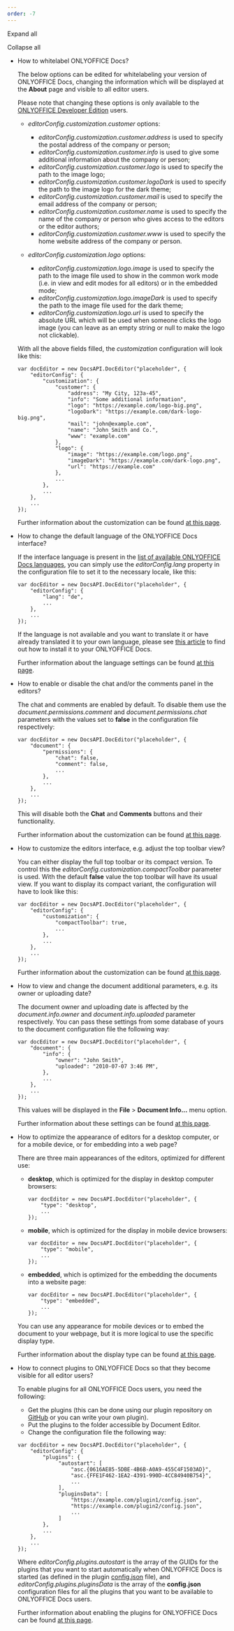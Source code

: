 ```yaml
---
order: -7
---
```


Expand all

Collapse all

* How to whitelabel ONLYOFFICE Docs?

  The below options can be edited for whitelabeling your version of ONLYOFFICE Docs, changing the information which will be displayed at the **About** page and visible to all editor users.

  Please note that changing these options is only available to the [ONLYOFFICE Developer Edition](https://www.onlyoffice.com/developer-edition-prices.aspx) users.

  * *editorConfig.customization.customer* options:

    * *editorConfig.customization.customer.address* is used to specify the postal address of the company or person;
    * *editorConfig.customization.customer.info* is used to give some additional information about the company or person;
    * *editorConfig.customization.customer.logo* is used to specify the path to the image logo;
    * *editorConfig.customization.customer.logoDark* is used to specify the path to the image logo for the dark theme;
    * *editorConfig.customization.customer.mail* is used to specify the email address of the company or person;
    * *editorConfig.customization.customer.name* is used to specify the name of the company or person who gives access to the editors or the editor authors;
    * *editorConfig.customization.customer.www* is used to specify the home website address of the company or person.

  * *editorConfig.customization.logo* options:

    * *editorConfig.customization.logo.image* is used to specify the path to the image file used to show in the common work mode (i.e. in view and edit modes for all editors) or in the embedded mode;
    * *editorConfig.customization.logo.imageDark* is used to specify the path to the image file used for the dark theme;
    * *editorConfig.customization.logo.url* is used to specify the absolute URL which will be used when someone clicks the logo image (you can leave as an empty string or null to make the logo not clickable).

  With all the above fields filled, the *customization* configuration will look like this:

  ```
  var docEditor = new DocsAPI.DocEditor("placeholder", {
      "editorConfig": {
          "customization": {
              "customer": {
                  "address": "My City, 123a-45",
                  "info": "Some additional information",
                  "logo": "https://example.com/logo-big.png",
                  "logoDark": "https://example.com/dark-logo-big.png",
                  "mail": "john@example.com",
                  "name": "John Smith and Co.",
                  "www": "example.com"
              },
              "logo": {
                  "image": "https://example.com/logo.png",
                  "imageDark": "https://example.com/dark-logo.png",
                  "url": "https://example.com"
              },
              ...
          },
          ...
      },
      ...
  });
  ```

  Further information about the customization can be found [at this page](/editors/config/editor/customization).

- How to change the default language of the ONLYOFFICE Docs interface?

  If the interface language is present in the [list of available ONLYOFFICE Docs languages](https://helpcenter.onlyoffice.com/server/document/available-languages.aspx), you can simply use the *editorConfig.lang* property in the configuration file to set it to the necessary locale, like this:

  ```
  var docEditor = new DocsAPI.DocEditor("placeholder", {
      "editorConfig": {
          "lang": "de",
          ...
      },
      ...
  });
  ```

  If the language is not available and you want to translate it or have already translated it to your own language, please see [this article](https://helpcenter.onlyoffice.com/server/docker/document/add-interface-language.aspx) to find out how to install it to your ONLYOFFICE Docs.

  Further information about the language settings can be found [at this page](/editors/config/editor).

* How to enable or disable the chat and/or the comments panel in the editors?

  The chat and comments are enabled by default. To disable them use the *document.permissions.comment* and *document.permissions.chat* parameters with the values set to **false** in the configuration file respectively:

  ```
  var docEditor = new DocsAPI.DocEditor("placeholder", {
      "document": {
          "permissions": {
              "chat": false,
              "comment": false,
              ...
          },
          ...
      },
      ...
  });
  ```

  This will disable both the **Chat** and **Comments** buttons and their functionality.

  Further information about the customization can be found [at this page](/editors/config/editor/customization).

- How to customize the editors interface, e.g. adjust the top toolbar view?

  You can either display the full top toolbar or its compact version. To control this the *editorConfig.customization.compactToolbar* parameter is used. With the default **false** value the top toolbar will have its usual view. If you want to display its compact variant, the configuration will have to look like this:

  ```
  var docEditor = new DocsAPI.DocEditor("placeholder", {
      "editorConfig": {
          "customization": {
              "compactToolbar": true,
              ...
          },
          ...
      },
      ...
  });
  ```

  Further information about the customization can be found [at this page](/editors/config/editor/customization).

* How to view and change the document additional parameters, e.g. its owner or uploading date?

  The document owner and uploading date is affected by the *document.info.owner* and *document.info.uploaded* parameter respectively. You can pass these settings from some database of yours to the document configuration file the following way:

  ```
  var docEditor = new DocsAPI.DocEditor("placeholder", {
      "document": {
          "info": {
              "owner": "John Smith",
              "uploaded": "2010-07-07 3:46 PM",
          },
          ...
      },
      ...
  });
  ```

  This values will be displayed in the **File** > **Document Info...** menu option.

  Further information about these settings can be found [at this page](/editors/config/document/info).

- How to optimize the appearance of editors for a desktop computer, or for a mobile device, or for embedding into a web page?

  There are three main appearances of the editors, optimized for different use:

  * **desktop**, which is optimized for the display in desktop computer browsers:
    ```
    var docEditor = new DocsAPI.DocEditor("placeholder", {
        "type": "desktop",
        ...
    });
    ```
  * **mobile**, which is optimized for the display in mobile device browsers:
    ```
    var docEditor = new DocsAPI.DocEditor("placeholder", {
        "type": "mobile",
        ...
    });
    ```
  * **embedded**, which is optimized for the embedding the documents into a website page:
    ```
    var docEditor = new DocsAPI.DocEditor("placeholder", {
        "type": "embedded",
        ...
    });
    ```

  You can use any appearance for mobile devices or to embed the document to your webpage, but it is more logical to use the specific display type.

  Further information about the display type can be found [at this page](/editors/config#type).

* How to connect plugins to ONLYOFFICE Docs so that they become visible for all editor users?

  To enable plugins for all ONLYOFFICE Docs users, you need the following:

  * Get the plugins (this can be done using our plugin repository on [GitHub](https://github.com/ONLYOFFICE/sdkjs-plugins) or you can write your own plugin).
  * Put the plugins to the folder accessible by Document Editor.
  * Change the configuration file the following way:

  ```
  var docEditor = new DocsAPI.DocEditor("placeholder", {
      "editorConfig": {
          "plugins": {
               "autostart": [
                   "asc.{0616AE85-5DBE-4B6B-A0A9-455C4F1503AD}",
                   "asc.{FFE1F462-1EA2-4391-990D-4CC84940B754}",
                   ...
               ],
               "pluginsData": [
                   "https://example.com/plugin1/config.json",
                   "https://example.com/plugin2/config.json",
                   ...
               ]
          },
          ...
      },
      ...
  });
  ```

  Where *editorConfig.plugins.autostart* is the array of the GUIDs for the plugins that you want to start automatically when ONLYOFFICE Docs is started (as defined in the plugin [config.json](/plugin/config#guid) file), and *editorConfig.plugins.pluginsData* is the array of the **config.json** configuration files for all the plugins that you want to be available to ONLYOFFICE Docs users.

  Further information about enabling the plugins for ONLYOFFICE Docs can be found [at this page](/editors/config/editor/plugins).
